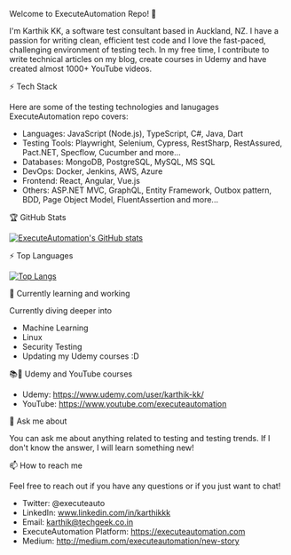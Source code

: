 Welcome to ExecuteAutomation Repo! 👋

I'm Karthik KK, a software test consultant based in Auckland, NZ. I have a passion for writing clean, efficient test code and I love the fast-paced, challenging environment of testing tech. In my free time, I contribute to write technical articles on my blog, create courses in Udemy and have created almost 1000+ YouTube videos.

⚡ Tech Stack

Here are some of the testing technologies and lanugages ExecuteAutomation repo covers:

- Languages: JavaScript (Node.js), TypeScript, C#, Java, Dart
- Testing Tools: Playwright, Selenium, Cypress, RestSharp, RestAssured, Pact.NET, Specflow, Cucumber and more...
- Databases: MongoDB, PostgreSQL, MySQL, MS SQL
- DevOps: Docker, Jenkins, AWS, Azure
- Frontend: React, Angular, Vue.js
- Others: ASP.NET MVC, GraphQL, Entity Framework, Outbox pattern, BDD, Page Object Model, FluentAssertion and more...

🏆 GitHub Stats

[![ExecuteAutomation's GitHub stats](https://github-readme-stats.vercel.app/api?username=executeautomation&theme=Gradient&show_icons=true)](https://github.com/executeautomation/github-readme-stats)

⚡️ Top Languages

[![Top Langs](https://github-readme-stats.vercel.app/api/top-langs/?username=executeautomation&hide_progress=false)](https://github.com/executeautomation/github-readme-stats)

🌱 Currently learning and working

Currently diving deeper into 
* Machine Learning 
* Linux
* Security Testing
* Updating my Udemy courses :D

📚🚀 Udemy and YouTube courses

* Udemy: https://www.udemy.com/user/karthik-kk/
* YouTube: https://www.youtube.com/executeautomation

💬 Ask me about

You can ask me about anything related to testing and testing trends. If I don't know the answer, I will learn something new!

📫 How to reach me

Feel free to reach out if you have any questions or if you just want to chat!

* Twitter: @executeauto
* LinkedIn: www.linkedin.com/in/karthikkk
* Email: karthik@techgeek.co.in
* ExecuteAutomation Platform: https://executeautomation.com
* Medium: http://medium.com/executeautomation/new-story
